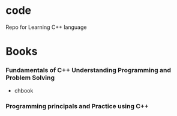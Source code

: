 # code
Repo for Learning C++ language 
# Books 
### Fundamentals of C++ Understanding Programming and Problem Solving 
 - chbook
### Programming principals and Practice using C++
